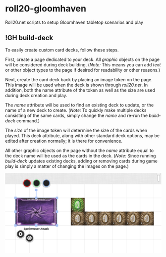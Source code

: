 # roll20-gloomhaven
Roll20.net scripts to setup Gloomhaven tabletop scenarios and play

## !GH build-deck

To easily create custom card decks, follow these steps.

First, create a page dedicated to your deck. All *graphic* objects on the page will be considered during deck building. (*Note:* This means you can add *text* or other object types to the page if desired for readability or other reasons.)

Next, create the card deck back by placing an image token on the page. This image will be used when the deck is shown through *roll20.net*. In addition, both the name attribute of the token as well as the size are used during deck creation and play.

The *name* attribute will be used to find an existing deck to update, or the name of a new deck to create. (*Note:* To quickly make multiple decks consisting of the same cards, simply change the *name* and re-run the *build-deck* command.)

The *size* of the image token will determine the size of the cards when played. This deck attribute, along with other standard deck options, may be edited after creation normally; it is there for convenience.

All other graphic objects on the page without the *name* attribute equal to the deck name will be used as the cards in the deck. (*Note:* Since running *build-deck* updates existing decks, adding or removing cards during game play is simply a matter of changing the images on the page.)

![Card deck page](/documentation/build-deck.png)
